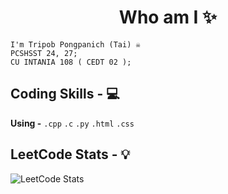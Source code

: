 <h1 align="center"> Who am I ✨</h1>  

``` 
I'm Tripob Pongpanich (Tai) ☠️  
PCSHSST 24, 27;  
CU INTANIA 108 ( CEDT 02 );  
```
## Coding Skills - 💻  
**Using -** ```.cpp``` ```.c``` ```.py``` ```.html``` ```.css```
</br>

## LeetCode Stats - 💡
![LeetCode Stats](https://leetcard.jacoblin.cool/yusoqt?theme=wtf&font=ABeeZee)


<!---
# Who am I ✨  
<img src="https://sadanduseless.b-cdn.net/wp-content/uploads/2022/01/fat-cat4.jpg" alt="drawing" width="200"/>  
</br>
```
I'm Tripob Pongpanich (Tai) ☠️  
PCSHSST 24, 27;  
CU INTANIA 108 ( CEDT 02 );  
```
10 Fact About me
</br></br>
## Coding Skills - 💻  
--->

  

